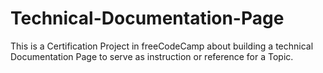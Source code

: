 # Technical-Documentation-Page
This is a Certification Project in freeCodeCamp about building a technical Documentation Page to serve as instruction or reference for a Topic.
